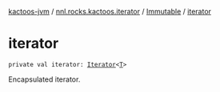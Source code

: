 [kactoos-jvm](../../index.md) / [nnl.rocks.kactoos.iterator](../index.md) / [Immutable](index.md) / [iterator](./iterator.md)

# iterator

`private val iterator: `[`Iterator`](https://kotlinlang.org/api/latest/jvm/stdlib/kotlin.collections/-iterator/index.html)`<`[`T`](index.md#T)`>`

Encapsulated iterator.

